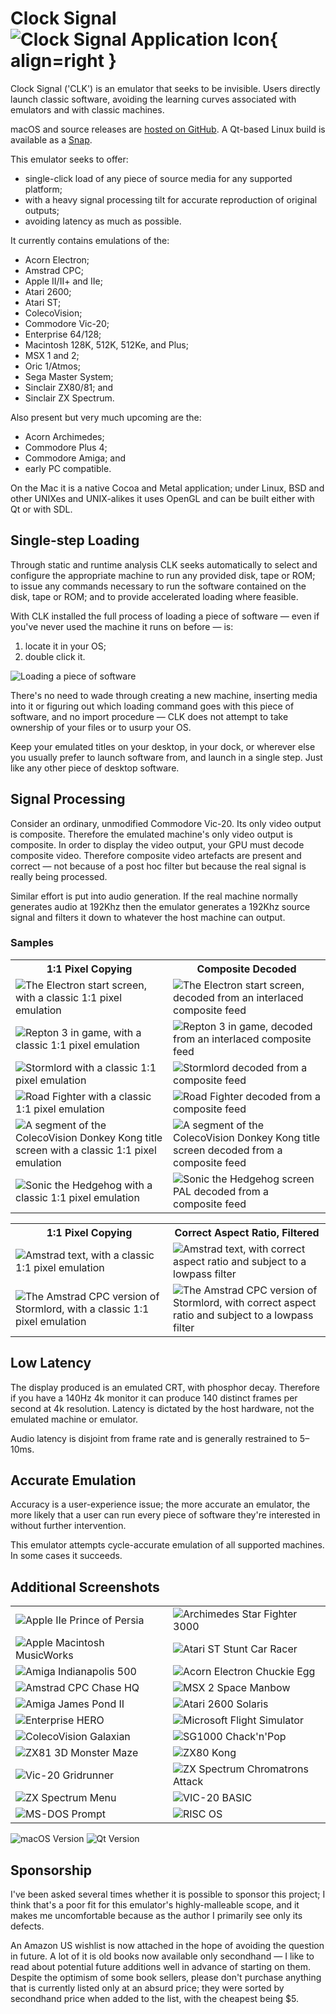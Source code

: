 # Clock Signal ![Clock Signal Application Icon](READMEImages/Icon.png){ align=right }

Clock Signal ('CLK') is an emulator that seeks to be invisible. Users directly launch classic software, avoiding the learning curves associated with emulators and with classic machines.

macOS and source releases are [hosted on GitHub](https://github.com/TomHarte/CLK/releases). A Qt-based Linux build is available as a [Snap](https://snapcraft.io/clock-signal). 

This emulator seeks to offer:

* single-click load of any piece of source media for any supported platform;
* with a heavy signal processing tilt for accurate reproduction of original outputs;
* avoiding latency as much as possible.

It currently contains emulations of the:

* Acorn Electron;
* Amstrad CPC;
* Apple II/II+ and IIe;
* Atari 2600;
* Atari ST;
* ColecoVision;
* Commodore Vic-20;
* Enterprise 64/128;
* Macintosh 128K, 512K, 512Ke, and Plus;
* MSX 1 and 2;
* Oric 1/Atmos;
* Sega Master System;
* Sinclair ZX80/81; and
* Sinclair ZX Spectrum.

Also present but very much upcoming are the:

* Acorn Archimedes;
* Commodore Plus 4;
* Commodore Amiga; and
* early PC compatible.

On the Mac it is a native Cocoa and Metal application; under Linux, BSD and other UNIXes and UNIX-alikes it uses OpenGL and can be built either with Qt or with SDL.

## Single-step Loading

Through static and runtime analysis CLK seeks automatically to select and configure the appropriate machine to run any provided disk, tape or ROM; to issue any commands necessary to run the software contained on the disk, tape or ROM; and to provide accelerated loading where feasible.

With CLK installed the full process of loading a piece of software — even if you've never used the machine it runs on before — is:

1. locate it in your OS;
2. double click it.

![Loading a piece of software](READMEImages/JustDoubleClick.gif)

There's no need to wade through creating a new machine, inserting media into it or figuring out which loading command goes with this piece of software, and no import procedure — CLK does not attempt to take ownership of your files or to usurp your OS.

Keep your emulated titles on your desktop, in your dock, or wherever else you usually prefer to launch software from, and launch in a single step. Just like any other piece of desktop software.

## Signal Processing

Consider an ordinary, unmodified Commodore Vic-20. Its only video output is composite. Therefore the emulated machine's only video output is composite. In order to display the video output, your GPU must decode composite video. Therefore composite video artefacts are present and correct — not because of a post hoc filter but because the real signal is really being processed.

Similar effort is put into audio generation. If the real machine normally generates audio at 192Khz then the emulator generates a 192Khz source signal and filters it down to whatever the host machine can output.

### Samples

<table>
	<tbody>
	<tr>
		<th>1:1 Pixel Copying</th>
		<th>Composite Decoded</th>
	</tr><tr>
		<td width=50%><img alt="The Electron start screen, with a classic 1:1 pixel emulation" src="READMEImages/NaiveElectron.png"></td>
		<td width=50%><img alt="The Electron start screen, decoded from an interlaced composite feed" src="READMEImages/CompositeElectron.png"></td>
	</tr><tr>
		<td width=50%><img alt="Repton 3 in game, with a classic 1:1 pixel emulation" src="READMEImages/NaiveRepton3.png"></td>
		<td width=50%><img alt="Repton 3 in game, decoded from an interlaced composite feed" src="READMEImages/CompositeRepton3.png"></td>
	</tr><tr>
		<td width=50%><img alt="Stormlord with a classic 1:1 pixel emulation" src="READMEImages/NaiveStormlord.png"></td>
		<td width=50%><img alt="Stormlord decoded from a composite feed" src="READMEImages/CompositeStormlord.png"></td>
	</tr><tr>
		<td width=50%><img alt="Road Fighter with a classic 1:1 pixel emulation" src="READMEImages/NaiveRoadFighter.png"></td>
		<td width=50%><img alt="Road Fighter decoded from a composite feed" src="READMEImages/CompositeRoadFighter.png"></td>
	</tr><tr>
		<td width=50%><img alt="A segment of the ColecoVision Donkey Kong title screen with a classic 1:1 pixel emulation" src="READMEImages/NaivePresentsDonkeyKong.png"></td>
		<td width=50%><img alt="A segment of the ColecoVision Donkey Kong title screen decoded from a composite feed" src="READMEImages/CompositePresentsDonkeyKong.png"></td>
	</tr><tr>
		<td width=50%><img alt="Sonic the Hedgehog with a classic 1:1 pixel emulation" src="READMEImages/NaiveSonic.jpeg"></td>
		<td width=50%><img alt="Sonic the Hedgehog screen PAL decoded from a composite feed" src="READMEImages/CompositeSonic.png"></td>
	</tr>
	</tbody>
</table>

<table>
	<tbody>
	<tr>
		<th>1:1 Pixel Copying</th>
		<th>Correct Aspect Ratio, Filtered</th>
	</tr><tr>
		<td width=50%><img alt="Amstrad text, with a classic 1:1 pixel emulation" src="READMEImages/NaiveCPC.png"></td>
		<td width=50%><img alt="Amstrad text, with correct aspect ratio and subject to a lowpass filter" src="READMEImages/FilteredCPC.png"></td>
	</tr><tr>
		<td width=50%><img alt="The Amstrad CPC version of Stormlord, with a classic 1:1 pixel emulation" src="READMEImages/NaiveCPCStormlord.png"></td>
		<td width=50%><img alt="The Amstrad CPC version of Stormlord, with correct aspect ratio and subject to a lowpass filter" src="READMEImages/CPCStormlord.png"></td>
	</tr>
	</tbody>
</table>


## Low Latency

The display produced is an emulated CRT, with phosphor decay. Therefore if you have a 140Hz 4k monitor it can produce 140 distinct frames per second at 4k resolution. Latency is dictated by the host hardware, not the emulated machine or emulator.

Audio latency is disjoint from frame rate and is generally restrained to 5–10ms.

## Accurate Emulation

Accuracy is a user-experience issue; the more accurate an emulator, the more likely that a user can run every piece of software they're interested in without further intervention.

This emulator attempts cycle-accurate emulation of all supported machines. In some cases it succeeds.

## Additional Screenshots
<table>
	<tbody>
	<tr>
		<td width=50%><img alt="Apple IIe Prince of Persia" src="READMEImages/AppleIIPrinceOfPersia.png"></td>
		<td width=50%><img alt="Archimedes Star Fighter 3000" src="READMEImages/StarFighter3000.png"></td>
	</tr><tr>
		<td width=50%><img alt="Apple Macintosh MusicWorks" src="READMEImages/MusicWorks.png"></td>
		<td width=50%><img alt="Atari ST Stunt Car Racer" src="READMEImages/STStuntCarRacer.png"></td>
	</tr><tr>
		<td width=50%><img alt="Amiga Indianapolis 500" src="READMEImages/AmigaIndy500.png"></td>
		<td width=50%><img alt="Acorn Electron Chuckie Egg" src="READMEImages/ElectronChuckieEgg.png"></td>
	</tr><tr>
		<td width=50%><img alt="Amstrad CPC Chase HQ" src="READMEImages/CPCChaseHQ.png"></td>
		<td width=50%><img alt="MSX 2 Space Manbow" src="READMEImages/MSX2SpaceManbow.png"></td>
	</tr><tr>
		<td width=50%><img alt="Amiga James Pond II" src="READMEImages/AmigaJamesPondII.png"></td>
		<td width=50%><img alt="Atari 2600 Solaris" src="READMEImages/Atari2600Solaris.png"></td>
	</tr><tr>
		<td width=50%><img alt="Enterprise HERO" src="READMEImages/EnterpriseHERO.png"></td>
		<td width=50%><img alt="Microsoft Flight Simulator" src="READMEImages/PCFlightSimulator.png"></td>
	</tr><tr>
		<td width=50%><img alt="ColecoVision Galaxian" src="READMEImages/ColecoVisionGalaxian.png"></td>
		<td width=50%><img alt="SG1000 Chack'n'Pop" src="READMEImages/SGChackNPop.png"></td>
	</tr><tr>
		<td width=50%><img alt="ZX81 3D Monster Maze" src="READMEImages/ZX81MonsterMaze.png"></td>
		<td width=50%><img alt="ZX80 Kong" src="READMEImages/ZX80Kong.png"></td>
	</tr><tr>
		<td width=50%><img alt="Vic-20 Gridrunner" src="READMEImages/Vic20Gridrunner.png"></td>
		<td width=50%><img alt="ZX Spectrum Chromatrons Attack" src="READMEImages/ZXSpectrumChromatronsAttack.png"></td>
	</tr><tr>
		<td width=50%><img alt="ZX Spectrum Menu" src="READMEImages/ZXSpectrumMenu.png"></td>
		<td width=50%><img alt="VIC-20 BASIC" src="READMEImages/Vic20BASIC.png"></td>
	</tr><tr>
		<td width=50%><img alt="MS-DOS Prompt" src="READMEImages/MSDOSPrompt.png"></td>
		<td width=50%><img alt="RISC OS" src="READMEImages/RISCOS.png"></td>
	</tr>
	</tbody>
</table>


![macOS Version](READMEImages/MultipleSystems.png)
![Qt Version](READMEImages/MultipleSystems-Ubuntu.png)

## Sponsorship

I've been asked several times whether it is possible to sponsor this project; I think that's a poor fit for this emulator's highly-malleable scope, and it makes me uncomfortable because as the author I primarily see only its defects.

An Amazon US wishlist is now attached in the hope of avoiding the question in future. A lot of it is old books now available only secondhand — I like to read about potential future additions well in advance of starting on them. Despite the optimism of some book sellers, please don't purchase anything that is currently listed only at an absurd price; they were sorted by secondhand price when added to the list, with the cheapest being $5.
